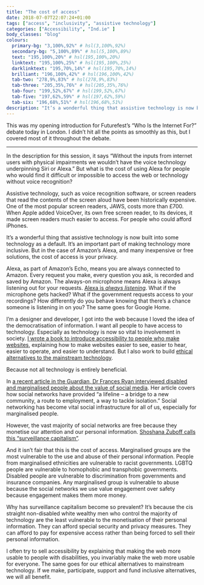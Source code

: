 ```yaml
---
title: "The cost of access"
date: 2018-07-07T22:07:24+01:00
tags: ["access", "inclusivity", "assistive technology"]
categories: ["Accessibility", "Ind.ie" ]
body_classes: "blog"
colours:
  primary-bg: "3,100%,92%" # hsl(3,100%,92%)
  secondary-bg: "5,100%,89%" # hsl(5,100%,89%)
  text: "195,100%,20%" # hsl(195,100%,20%)
  linktext: "195,100%,25%" # hsl(195,100%,25%)
  darklinktext: "195,70%,14%" # hsl(195,70%,14%)
  brilliant: "196,100%,42%" # hsl(196,100%,42%)
  tab-two: "278,9%,83%" # hsl(278,9%,83%)
  tab-three: "205,35%,76%" # hsl(205,35%,76%)
  tab-four: "199,52%,67%" # hsl(199,52%,67%)
  tab-five: "197,62%,59%" # hsl(197,62%,59%)
  tab-six: "196,68%,51%" # hsl(196,68%,51%)
description: "It’s a wonderful thing that assistive technology is now built into some technology as a default. It’s an important part of making technology more inclusive. But in the case of Amazon’s Alexa, and many inexpensive or free solutions, the cost of access is your privacy."
---
```


This was my opening introduction for Futurefest’s “Who Is the Internet For?” debate today in London. I didn’t hit all the points as smoothly as this, but I covered most of it throughout the debate.

<hr/>

In the description for this session, it says “Without the inputs from internet users with physical impairments we wouldn’t have the voice technology underpinning Siri or Alexa.” But what is the cost of using Alexa for people who would find it difficult or impossible to access the web or technology without voice recognition?

Assistive technology, such as voice recognition software, or screen readers that read the contents of the screen aloud have been historically expensive. One of the most popular screen readers, JAWS, costs more than £700. When Apple added VoiceOver, its own free screen reader, to its devices, it made screen readers much easier to access. For people who could afford iPhones.

It’s a wonderful thing that assistive technology is now built into some technology as a default. It’s an important part of making technology more inclusive. But in the case of Amazon’s Alexa, and many inexpensive or free solutions, the cost of access is your privacy.

Alexa, as part of Amazon’s Echo, means you are always connected to Amazon. Every request you make, every question you ask, is recorded and saved by Amazon. The always-on microphone means Alexa is always listening out for your requests. [Alexa is *always listening*](https://www.aclu.org/blog/privacy-technology/privacy-threat-always-microphones-amazon-echo). What if the microphone gets hacked? What if the government requests access to your recordings? How differently do you behave knowing that there’s a chance someone is listening in on you? The same goes for Google Home.

I’m a designer and developer, I got into the web because I loved the idea of the democratisation of information. I want all people to have access to technology. Especially as technology is now so vital to involvement in society. [I wrote a book to introduce accessibility to people who make websites](/book), explaining how to make websites easier to see, easier to hear, easier to operate, and easier to understand. But I also work to build [ethical alternatives to the mainstream technology](https://ind.ie).

Because not all technology is entirely beneficial.

In [a recent article in the Guardian, Dr Frances Ryan interviewed disabled and marginalised people about the value of social media](https://www.theguardian.com/media/2018/apr/04/missing-link-why-disabled-people-cant-afford-delete-facebook-social-media). Her article covers how social networks have provided “a lifeline – a bridge to a new community, a route to employment, a way to tackle isolation.” Social networking has become vital social infrastructure for all of us, especially for marginalised people.

However, the vast majority of social networks are free because they monetise our attention and our personal information. [Shoshana Zuboff calls this “surveillance capitalism”](http://www.faz.net/aktuell/feuilleton/debatten/the-digital-debate/shoshana-zuboff-secrets-of-surveillance-capitalism-14103616.html).

And it isn’t fair that this is the cost of access. Marginalised groups are the most vulnerable to the use and abuse of their personal information. People from marginalised ethnicities are vulnerable to racist governments. LGBTQ people are vulnerable to homophobic and transphobic governments. Disabled people are vulnerable to discrimination from governments and insurance companies. Any marginalised group is vulnerable to abuse because the social networks we use value engagement over safety because engagement makes them more money. 

Why has surveillance capitalism become so prevalent? It’s because the cis straight non-disabled white wealthy men who control the majority of technology are the least vulnerable to the monetisation of their personal information. They can afford special security and privacy measures. They can afford to pay for expensive access rather than being forced to sell their personal information.

I often try to sell accessibility by explaining that making the web more usable to people with disabilities, you invariably make the web more usable for everyone. The same goes for our ethical alternatives to mainstream technology. If we make, participate, support and fund inclusive alternatives, we will all benefit.